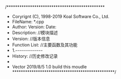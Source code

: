 /**********************************************
*	Coryrignt (C), 1998-2019 Koal Software Co., Ltd.
*	FileName: *.cpp
*	Author:	Version:	Date:
*	Description:	//模块描述
*	Version:	//版本信息
*	Function List:	//主要函数及其功能
*	1.--------------
*	History:	//历史修改记录
*	<author>	<time>		<version>	<desc>
*	Vector		2019/8/5	1.0		build this moudle
************************************************/
